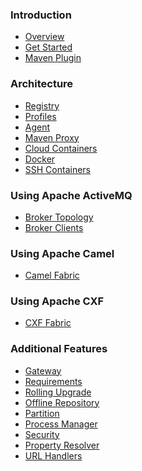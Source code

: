 ### Introduction

* <a href="overview.md">Overview</a>
* <a href="getStarted.md">Get Started</a>
* <a href="mavenPlugin.md">Maven Plugin</a>

### Architecture

* <a href="registry.md">Registry</a>
* <a href="profiles.md">Profiles</a>
* <a href="agent.md">Agent</a>
* <a href="mavenProxy.md">Maven Proxy</a>
* <a href="cloudContainers.md">Cloud Containers</a>
* <a href="docker.md">Docker</a>
* <a href="sshContainers.md">SSH Containers</a>

### Using Apache ActiveMQ

* <a href="brokerTopology.md">Broker Topology</a>
* <a href="brokerClients.md">Broker Clients</a>

### Using Apache Camel

* <a href="camelFabric.md">Camel Fabric</a>

### Using Apache CXF

* <a href="cxfFabric.md">CXF Fabric</a>

### Additional Features

* <a href="gateway.md">Gateway</a>
* <a href="requirements.md">Requirements</a>
* <a href="rollingUpgrade.md">Rolling Upgrade</a>
* <a href="offlineRepo.md">Offline Repository</a>
* <a href="partition.md">Partition</a>
* <a href="processManager.md">Process Manager</a>
* <a href="security.md">Security</a>
* <a href="propertyResolver.md">Property Resolver</a>
* <a href="urlHandlers.md">URL Handlers</a>
